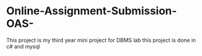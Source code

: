 # Online-Assignment-Submission-OAS-
This project is my third year mini project for DBMS lab 
this project is done in c# and mysql 
